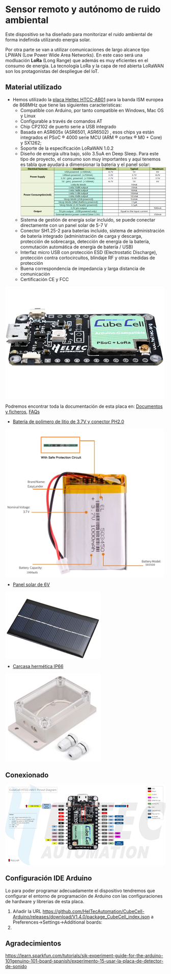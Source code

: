 # Sensor remoto y autónomo de ruido ambiental 
Este dispositivo se ha diseñado para monitorizar el ruido ambiental de forma indefinida utilizando energia solar. 

Por otra parte se van a utilizar comunicaciones de largo alcance tipo LPWAN (Low Power Wide Area Networks). En este caso será una modluación **LoRa** (Long Range) que además es muy eficientes en el consumo de energía. La tecnología LoRa y la capa de red abierta LoRaWAN son los protagonistas del despliegue del IoT.

## Material utilizado
- Hemos utilizado la [placa Heltec HTCC-AB01](https://es.aliexpress.com/item/1005001288501966.html) para la banda ISM europea de 868MHz que tiene las siguientes caracteristicas:
  - Compatible con Arduino, por tanto compatible en Windows, Mac OS y Linux
  - Configurable a través de comandos AT
  - Chip CP2102 de puerto serie a USB integrado
  - Basada en ASR605x (ASR6501, ASR6502) , esos chips ya están integrados el PSoC ®  4000 serie MCU (ARM ®  cortex ® M0 + Core) y SX1262;
  - Soporte de la especificación LoRaWAN 1.0.2
  - Diseño de energía ultra bajo, sólo 3.5uA en Deep Sleep. Para este tipo de proyecto, el consumo son muy importantes y aquí tenemos es tabla que ayudará a dimensionar la bateria y el panel solar:
   ![Consumos](./img/cubecell_htcc-ab01_power.png)
  - Sistema de gestión de energía solar incluido, se puede conectar directamente con un panel solar de 5-7 V
  - Conector SH1.25-2 para baterías incluido, sistema de administración de batería integrado (administración de carga y descarga, protección de sobrecarga, detección de energía de la batería, conmutación automática de energía de batería / USB)
  - Interfaz micro USB con protección ESD (Electrostatic Discharge), protección contra cortocircuitos, blindaje RF y otras medidas de protección
  - Buena correspondencia de impedancia y larga distancia de comunicación
  - Certificación CE y FCC

<img src="./img/boardAB01.png" width="500" align="center" />

Podremos encontrar toda la documentación de esta placa en: [Documentos y ficheros](https://resource.heltec.cn/download/CubeCell), [FAQs](https://github.com/HelTecAutomation/HeltecDocs/blob/master/en/source/cubecell/frequently_asked_questions.md) 

- [Batería de polímero de litio de 3,7V y conector PH2.0](https://es.aliexpress.com/item/4000288987647.html)

<img src="./img/Battery_LiPo37Vph2.png" width="500" align="center" />

- [Panel solar de 6V](https://es.aliexpress.com/item/4001128543657.html)

<img src="./img/SolarPanel.png" width="300" align="center" />

- [Carcasa hermética IP66](https://es.aliexpress.com/item/33060319519.html)

<img src="./img/IP66_case.png" width="300" align="center" />

## Conexionado

<img src="./img/cubecell_htcc-ab01_pinout.png"  align="center" />

## Configuración IDE Arduino
Lo para poder programar adecuadamente el dispositivo tendremos que configurar el entorno de programación de Arduino con las configuraciones de hardware y librerias de esta placa.
1. Añadir la URL https://github.com/HelTecAutomation/CubeCell-Arduino/releases/download/V1.4.0/package_CubeCell_index.json a Preferences->Settings->Additional boards:
2. 

## Agradecimientos
https://learn.sparkfun.com/tutorials/sik-experiment-guide-for-the-arduino-101genuino-101-board-spanish/experimento-15-usar-la-placa-de-detector-de-sonido

